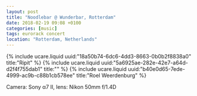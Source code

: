 ```yaml
---
layout: post
title: "Noodlebar @ Wunderbar, Rotterdam"
date: 2018-02-19 09:08 +0100
categories: [music]
tags: eurorack concert
location: "Rotterdam, Netherlands"
---
```


{% include ucare.liquid uuid:"18a50b74-6dc6-4dd3-8663-0b0b2f8838a0" title:"Ripit" %}
{% include ucare.liquid uuid:"5a6925ae-282e-42e7-a64d-d2f4f755dab1" title:"" %}
{% include ucare.liquid uuid:"b40e0d65-7ede-4999-ac9b-c88b1cb578ee" title:"Roel Weerdenburg" %}

Camera: Sony α7 II, lens: Nikon 50mm f/1.4D